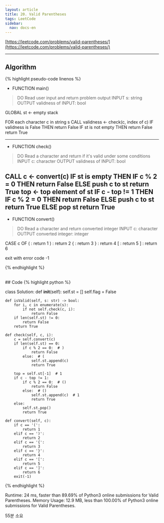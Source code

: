 ```yaml
---
layout: article
title: 20. Valid Parentheses
tags: LeetCode
sidebar:
  nav: docs-en
---
```


[https://leetcode.com/problems/valid-parentheses/](https://leetcode.com/problems/valid-parentheses/)

<!--more-->

---

## Algorithm
{% highlight pseudo-code linenos %}
- FUNCTION main()
> DO      Read user input and return problem output
> INPUT   s: string
> OUTPUT  validness of INPUT: bool

GLOBAL st ← empty stack

FOR each character c in string s
    CALL validness ← check(c, index of c)
    IF validness is False THEN
        return False
IF st is not empty THEN
    return False
return True

---

- FUNCTION check()
> DO      Read a character and return if it's valid under some conditions
> INPUT   c: character
> OUTPUT  validness of INPUT: bool

CALL c ← convert(c)
IF st is empty THEN
    IF c % 2 = 0 THEN
        return False
    ELSE
        push c to st
        return True
top ← top element of st
IF c - top != 1 THEN
    IF c % 2 = 0 THEN
        return False
    ELSE
        push c to st
        return True
ELSE
    pop st
    return True
---

- FUNCTION convert()
> DO      Read a character and return converted integer
> INPUT   c: character
> OUTPUT  converted integer: integer

CASE c OF
    ( : return 1
    ) : return 2
    { : return 3
    } : return 4
    [ : return 5
    ] : return 6

exit with error code -1

{% endhighlight %}

<br>
## Code
{% highlight python %}

class Solution:
    def __init__(self):
        self.st = []
        self.flag = False

    def isValid(self, s: str) -> bool:
        for i, c in enumerate(s):
            if not self.check(c, i):
                return False
        if len(self.st) != 0:
            return False
        return True

    def check(self, c, i):
        c = self.convert(c)
        if len(self.st) == 0:
            if c % 2 == 0:  # )
                return False
            else:  # (
                self.st.append(c)
                return True

        top = self.st[-1]  # 1
        if c - top != 1:
            if c % 2 == 0:  # ()
                return False
            else:  # ()
                self.st.append(c)  # 1
                return True
        else:
            self.st.pop()
            return True

    def convert(self, c):
        if c == '(':
            return 1
        elif c == ')':
            return 2
        elif c == '{':
            return 3
        elif c == '}':
            return 4
        elif c == '[':
            return 5
        elif c == ']':
            return 6
        exit(-1)

{% endhighlight %}

  Runtime: 24 ms, faster than 89.69% of Python3 online submissions for Valid Parentheses.
  Memory Usage: 12.9 MB, less than 100.00% of Python3 online submissions for Valid Parentheses.

55분 소요

